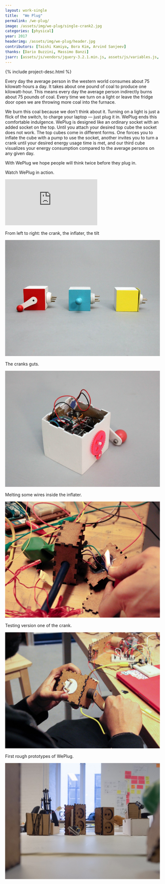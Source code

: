 ```yaml
---
layout: work-single
title:  "We Plug"
permalink: /we-plug/
image: /assets/img/we-plug/single-crank2.jpg
categories: [physical]
year: 2017
headerimg: /assets/img/we-plug/header.jpg
contributors: [Taishi Kamiya, Bora Kim, Arvind Sanjeev]
thanks: [Dario Buzzini, Massimo Banzi]
jsarr: [assets/js/vendors/jquery-3.2.1.min.js, assets/js/variables.js, assets/js/header.js]
---
```


<div class="work-single__container work-single__no-reverse">
  {% include project-desc.html %}
  <div class='work-single__text-holder work-single__header-text'>
    <p>Every day the average person in the western world consumes about 75 kilowatt-hours a day. It takes about one pound of coal to produce one kilowatt-hour. This means every day the average person indirectly burns about 75 pounds of coal. Every time we turn on a light or leave the fridge door open we are throwing more coal into the furnace.</p>
    <p>We burn this coal because we don’t think about it. Turning on a light is just a flick of the switch, to charge your laptop — just plug it in. WePlug ends this comfortable indulgence. WePlug is designed like an ordinary socket with an added socket on the top. Until you attach your desired top cube the socket does not work. The top cubes come in different forms. One forces you to inflate the cube with a pump to use the socket, another invites you to turn a crank until your desired energy usage time is met, and our third cube visualizes your energy consumption compared to the average persons on any given day.</p>
    <p class='no-pad'>With WePlug we hope people will think twice before they plug in.</p>
  </div>
</div>

<div class="work-single__container">
  <div class="work-single__left" >
    <p class="work-single__footnote">Watch WePlug in action.</p>
  </div>
  <div class="work-single__right" >
    <div class='work-single__iframe-container'>
      <iframe src='https://player.vimeo.com/video/210162669' frameborder='0' webkitAllowFullScreen mozallowfullscreen allowFullScreen></iframe>
    </div>
  </div>
</div>

<div class="work-single__container">
  <div class="work-single__left" >
    <p class="work-single__footnote">From left to right: the crank, the inflater, the tilt</p>
  </div>
  <div class="work-single__right" >
    <img src="/assets/img/we-plug/family.jpg" alt="Family shot with all the objects." />
  </div>
</div>

<div class="work-single__container">
  <div class="work-single__left" >
    <p class="work-single__footnote">The cranks guts.</p>
  </div>
  <div class="work-single__right" >
    <img src="/assets/img/we-plug/single-crank.jpg" alt="The crank with its top off" />
  </div>
</div>

<div class="work-single__container">
  <div class="work-single__left" >
    <p class="work-single__footnote">Melting some wires inside the inflater.</p>
  </div>
  <div class="work-single__right" >
    <img src="/assets/img/we-plug/process1.jpg" alt="using a lighter to melt shrink wrap" />
  </div>
</div>

<div class="work-single__container">
  <div class="work-single__left" >
    <p class="work-single__footnote">Testing version one of the crank.</p>
  </div>
  <div class="work-single__right" >
    <img src="/assets/img/we-plug/process2.jpg" alt="arvind testing a crank arm" />
  </div>
</div>

<div class="work-single__container no-pad">
  <div class="work-single__left" >
    <p class="work-single__footnote">First rough prototypes of WePlug.</p>
  </div>
  <div class="work-single__right" >
    <img src="/assets/img/we-plug/process3.jpg" alt="Early lasercuts of weplug" />
  </div>
</div>
